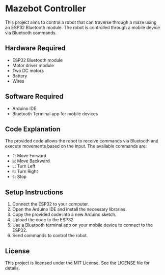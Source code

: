 # Mazebot Controller

This project aims to control a robot that can traverse through a maze using an ESP32 Bluetooth module. The robot is controlled through a mobile device via Bluetooth commands.

## Hardware Required

- ESP32 Bluetooth module
- Motor driver module
- Two DC motors
- Battery
- Wires

## Software Required

- Arduino IDE
- Bluetooth Terminal app for mobile devices

## Code Explanation

The provided code allows the robot to receive commands via Bluetooth and execute movements based on the input. The available commands are:
- `F`: Move Forward
- `B`: Move Backward
- `L`: Turn Left
- `R`: Turn Right
- `S`: Stop

## Setup Instructions

1. Connect the ESP32 to your computer.
2. Open the Arduino IDE and install the necessary libraries.
3. Copy the provided code into a new Arduino sketch.
4. Upload the code to the ESP32.
5. Use a Bluetooth terminal app on your mobile device to connect to the ESP32.
6. Send commands to control the robot.

## License

This project is licensed under the MIT License. See the LICENSE file for details.
